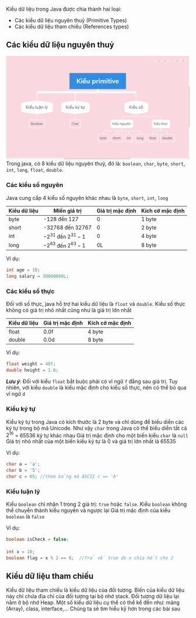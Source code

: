 Kiểu dữ liệu trong Java được chia thành hai loại:  
- Các kiểu dữ liệu nguyên thuỷ (Primitive Types)
- Các kiểu dữ liệu tham chiếu (References types)

## Các kiểu dữ liệu nguyên thuỷ  

![image](../image/data_type.png )  
Trong java, có 8 kiểu dữ liệu nguyên thuỷ, đó là: `boolean`, `char`, `byte`, `short`, `int`, `long`, `float`, `double`.    

### Các kiểu số nguyên  
Java cung cấp 4 kiểu số nguyên khác nhau là `byte`, `short`, `int`, `long`  

| Kiểu dữ liệu | Miền giá trị | Giá trị mặc định | Kích cỡ mặc định |
| --- | --- | --- | --- |
| byte | -128 đến 127 | 0 | 1 byte |
| short | -32768 đến 32767 | 0 | 2 byte |
| int | $-2^{31}$ đến $2^{31}-1$ | 0 | 4 byte |
| long | $-2^{63}$ đến $2^{63}-1$ | 0L | 8 byte |  

Ví dụ:  
```java
int age = 18;
long salary = 30000000L;
```

### Các kiểu số thực  
Đối với số thực, java hỗ trợ hai kiểu dữ liệu là `float` và `double`. Kiểu số thực không có giá trị nhỏ nhất cũng như là giá trị lớn nhất  

| Kiểu dữ liệu | Giá trị mặc định | Kích cỡ mặc định |
| --- | --- | --- |
| float | 0.0f | 4 byte |
| double | 0.0d | 8 byte |  

Ví dụ:
```java
float weight = 40f;
double height = 1.6; 
```

***Lưu ý***: Đối với kiểu `float` bắt buộc phải có vĩ ngữ `f` đằng sau giá trị. Tuy nhiên, với kiểu `double` là kiểu mặc định cho kiểu số thực, nên có thể bỏ qua vĩ ngữ `d`  

### Kiểu ký tự  
Kiểu ký tự trong Java có kích thước là 2 byte và chỉ dùng để biếu diễn các ký tự trong bộ mã Unicode. Như vậy `char` trong Java có thể biểu diễn tất cả $2^{16}$ = 65536 ký tự khác nhau
Giá trị mặc định cho một biến kiểu `char` là `null`
Giá trị nhỏ nhất của một biến kiểu ký tự là 0 và giá trị lớn nhất là 65535  

Ví dụ:
```java
char a = 'a';
char b = '5';
char c = 65; //theo bảng mã ASCII c == 'A'
```  

### Kiểu luận lý  

Kiểu `boolean` chỉ nhận 1 trong 2 giá trị: `true` hoặc `false`.
Kiểu `boolean` không thể chuyển thành kiểu nguyên và ngược lại
Giá trị mặc định của kiểu `boolean` là `false`  

Ví dụ:  
```java
boolean isCheck = false;

int x = 10;
boolean flag = x % 2 == 0;  //Trả về true do x chia hết cho 2  
```  

## Kiểu dữ liệu tham chiếu  
Kiểu dữ liệu tham chiếu là kiểu dữ liệu của đối tượng. Biến của kiểu dữ liệu này chỉ chứa địa chỉ của đối tượng tại bộ nhớ stack. Đối tượng dữ liệu lại nằm ở bộ nhớ Heap. Một số kiểu dữ liệu cụ thể có thể kể đến như: mảng (Array), class, interface,...
Chúng ta sẽ tìm hiểu kỹ hơn trong các bài sau